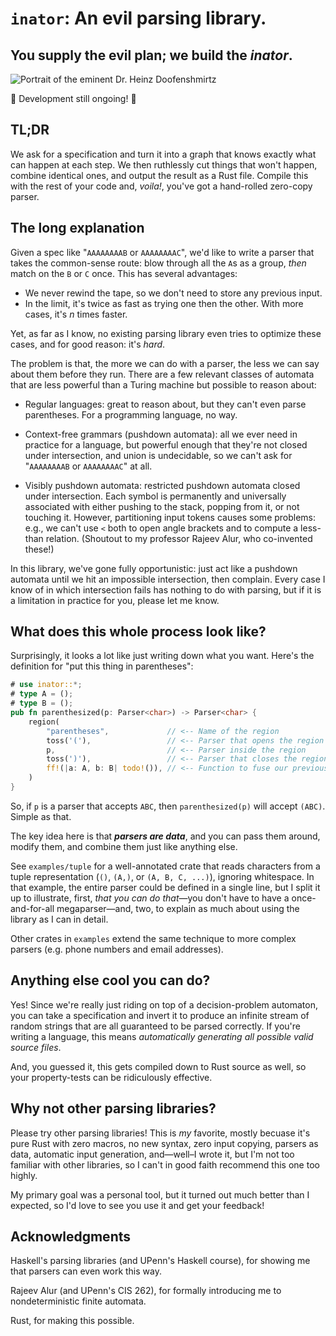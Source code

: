 # `inator`: An evil parsing library.
## You supply the evil plan; we build the _**inator**_.

![Portrait of the eminent Dr. Heinz Doofenshmirtz](http://images6.fanpop.com/image/polls/1198000/1198459_1364687083851_full.jpg)

🚧 Development still ongoing! 🚧

## TL;DR

We ask for a specification and turn it into a graph that knows exactly what can happen at each step.
We then ruthlessly cut things that won't happen, combine identical ones, and output the result as a Rust file.
Compile this with the rest of your code and, _voila!_, you've got a hand-rolled zero-copy parser.

## The long explanation

Given a spec like "`AAAAAAAAB` or `AAAAAAAAC`", we'd like to write a parser that takes the common-sense route:
blow through all the `A`s as a group, _then_ match on the `B` or `C` once.
This has several advantages:
- We never rewind the tape, so we don't need to store any previous input.
- In the limit, it's twice as fast as trying one then the other. With more cases, it's _n_ times faster.

Yet, as far as I know, no existing parsing library even tries to optimize these cases, and for good reason: it's _hard_.

The problem is that, the more we can do with a parser, the less we can say about them before they run.
There are a few relevant classes of automata that are less powerful than a Turing machine but possible to reason about:

- Regular languages: great to reason about, but they can't even parse parentheses. For a programming language, no way.

- Context-free grammars (pushdown automata): all we ever need in practice for a language, but powerful enough that they're not closed under intersection, and union is undecidable, so we can't ask for "`AAAAAAAAB` or `AAAAAAAAC`" at all.

- Visibly pushdown automata: restricted pushdown automata closed under intersection.
Each symbol is permanently and universally associated with either pushing to the stack, popping from it, or not touching it.
However, partitioning input tokens causes some problems:
e.g., we can't use `<` both to open angle brackets and to compute a less-than relation.
(Shoutout to my professor Rajeev Alur, who co-invented these!)

In this library, we've gone fully opportunistic: just act like a pushdown automata until we hit an impossible intersection, then complain.
Every case I know of in which intersection fails has nothing to do with parsing, but if it is a limitation in practice for you, please let me know.

## What does this whole process look like?

Surprisingly, it looks a lot like just writing down what you want. Here's the definition for "put this thing in parentheses":

```rust
# use inator::*;
# type A = ();
# type B = ();
pub fn parenthesized(p: Parser<char>) -> Parser<char> {
    region(
        "parentheses",             // <-- Name of the region
        toss('('),                 // <-- Parser that opens the region
        p,                         // <-- Parser inside the region
        toss(')'),                 // <-- Parser that closes the region
        ff!(|a: A, b: B| todo!()), // <-- Function to fuse our previous value with the result of the call
    )
}
```

So, if `p` is a parser that accepts `ABC`, then `parenthesized(p)` will accept `(ABC)`. Simple as that.

The key idea here is that ***parsers are data***, and you can pass them around, modify them, and combine them just like anything else.

See `examples/tuple` for a well-annotated crate that reads characters from a tuple representation (`()`, `(A,)`, or `(A, B, C, ...)`), ignoring whitespace.
In that example, the entire parser could be defined in a single line, but I split it up to illustrate, first, _that you can do that_—you don't have to have a once-and-for-all megaparser—and, two, to explain as much about using the library as I can in detail.

Other crates in `examples` extend the same technique to more complex parsers (e.g. phone numbers and email addresses).

## Anything else cool you can do?

Yes! Since we're really just riding on top of a decision-problem automaton, you can take a specification and invert it to produce an infinite stream of random strings that are all guaranteed to be parsed correctly.
If you're writing a language, this means _automatically generating all possible valid source files_.

And, you guessed it, this gets compiled down to Rust source as well, so your property-tests can be ridiculously effective.

## Why not other parsing libraries?

Please try other parsing libraries! This is _my_ favorite, mostly becuase it's pure Rust with zero macros, no new syntax, zero input copying, parsers as data, automatic input generation, and—well–I wrote it, but I'm not too familiar with other libraries, so I can't in good faith recommend this one too highly.

My primary goal was a personal tool, but it turned out much better than I expected, so I'd love to see you use it and get your feedback!

## Acknowledgments

Haskell's parsing libraries (and UPenn's Haskell course), for showing me that parsers can even work this way.

Rajeev Alur (and UPenn's CIS 262), for formally introducing me to nondeterministic finite automata.

Rust, for making this possible.
